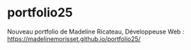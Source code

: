# portfolio25
Nouveau portfolio de Madeline Ricateau, Développeuse Web :
https://madelinemorisset.github.io/portfolio25/
